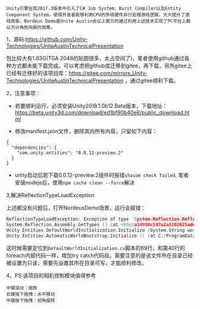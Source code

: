 ```
Unity引擎在其2017.3版本中引入了C# Job System、Burst Compiler以及Entity Component System，使得开发者能够利用CPU的多核硬件并行处理游戏逻辑，大大提升了游戏效率。Nordeus Demo是Unite Austin会议上展示的通过利用上述技术实现了PC平台上数以万计角色同屏的效果。
```

1，源码:https://github.com/Unity-Technologies/UniteAustinTechnicalPresentation

包比较大有1.83G(TGA 2048的贴图很多，太占空间了)，笔者使用github通过各种方式都未能下载完成。可以考虑把github库迁移到gitee，再下载，另外gitee上已经有迁移好的该项目库：https://gitee.com/mirrors_Unity-Technologies/UniteAustinTechnicalPresentation ，通过gitee顺利下载。

2，注意事项：
- 若要顺利运行，必须安装Unity2018.1.0b12 Beta版本，下载地址：https://beta.unity3d.com/download/ed1bf90b40e6/public_download.html

- 修改manifest.json文件，删除其内所有内容，只留如下内容：
```
{
  "dependencies": {
    "com.unity.entities": "0.0.12-preview.2"
  }
}

```

- unity启动后若下载0.0.12-preview.2组件时报错``shasum check failed``, 笔者安装nodejs后，使用``npm cache clean --force``解决

3,解决ReflectionTypeLoadException

上述都没有问题后，打开NordeusDemo场景，运行会报错：
```c
ReflectionTypeLoadException: Exception of type 'System.Reflection.ReflectionTypeLoadException' was thrown.
System.Reflection.Assembly.GetTypes () (at <80e2a14930c247a2a3202625addf097a>:0)
Unity.Entities.DefaultWorldInitialization.Initialize (System.String worldName, System.Boolean editorWorld) (at C:/ProgramData/Unity/cache/packages/packages.unity.com/com.unity.entities@0.0.12-preview.2/Unity.Entities.Hybrid/Injection/DefaultWorldInitialization.cs:69)
Unity.Entities.AutomaticWorldBootstrap.Initialize () (at C:/ProgramData/Unity/cache/packages/packages.unity.com/com.unity.entities@0.0.12-preview.2/Unity.Entities.Hybrid/Injection/AutomaticWorldBootstrap.cs:11)
```
这时候需要定位到``DefaultWorldInitialization.cs``脚本的69行，和第40行的foreach内部代码一样，增加try catch代码段。需要注意的是该文件所在目录已经被设置为只读，需要先设置其所在目录可写，才能顺利修改。



4，PS:该项目的相机控制模块值得参考
```
中键滚动：缩放
右键按下拖拽：水平移动
中键按下拖拽：视角旋转
```